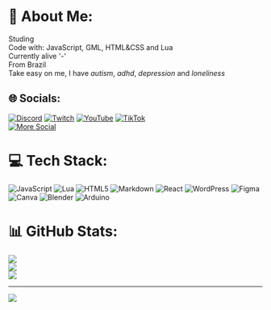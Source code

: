 # 💫 About Me:
Studing<br>Code with: JavaScript, GML, HTML&CSS and Lua<br>Currently alive '-'<br>From Brazil<br>Take easy on me, I have _autism_, _adhd_, _depression_ and _loneliness_ <br>


## 🌐 Socials:
[![Discord](https://img.shields.io/badge/Discord-%237289DA.svg?logo=discord&logoColor=white)](https://discord.gg/https://discord.gg/YYTzQUUN2U) [![Twitch](https://img.shields.io/badge/Twitch-%239146FF.svg?logo=Twitch&logoColor=white)](https://twitch.tv/TinyVirttual) [![YouTube](https://img.shields.io/badge/YouTube-%23FF0000.svg?logo=YouTube&logoColor=white)](https://youtube.com/@tinyvirtual) [![TikTok](https://img.shields.io/badge/TikTok-%23000000.svg?logo=TikTok&logoColor=white)](https://tiktok.com/@tiny.virtual) 
<br>
[![More Social](https://i.imgur.com/GvyCwgE.png)](https://guns.lol/TinyVirtual)

# 💻 Tech Stack:
![JavaScript](https://img.shields.io/badge/javascript-%23323330.svg?style=flat&logo=javascript&logoColor=%23F7DF1E) ![Lua](https://img.shields.io/badge/lua-%232C2D72.svg?style=flat&logo=lua&logoColor=white) ![HTML5](https://img.shields.io/badge/html5-%23E34F26.svg?style=flat&logo=html5&logoColor=white) ![Markdown](https://img.shields.io/badge/markdown-%23000000.svg?style=flat&logo=markdown&logoColor=white) ![React](https://img.shields.io/badge/react-%2320232a.svg?style=flat&logo=react&logoColor=%2361DAFB) ![WordPress](https://img.shields.io/badge/WordPress-%23117AC9.svg?style=flat&logo=WordPress&logoColor=white) ![Figma](https://img.shields.io/badge/figma-%23F24E1E.svg?style=flat&logo=figma&logoColor=white) ![Canva](https://img.shields.io/badge/Canva-%2300C4CC.svg?style=flat&logo=Canva&logoColor=white) ![Blender](https://img.shields.io/badge/blender-%23F5792A.svg?style=flat&logo=blender&logoColor=white) ![Arduino](https://img.shields.io/badge/-Arduino-00979D?style=flat&logo=Arduino&logoColor=white)

# 📊 GitHub Stats:
![](https://github-readme-stats.vercel.app/api?username=VitorBiliato10&theme=dark&hide_border=false&include_all_commits=false&count_private=true)<br/>
![](https://github-readme-streak-stats.herokuapp.com/?user=VitorBiliato10&theme=dark&hide_border=false)<br/>
![](https://github-readme-stats.vercel.app/api/top-langs/?username=VitorBiliato10&theme=dark&hide_border=false&include_all_commits=false&count_private=true&layout=compact)

---
[![](https://visitcount.itsvg.in/api?id=VitorBiliato10&icon=2&color=0)](https://visitcount.itsvg.in)

<!-- Proudly created with GPRM ( https://gprm.itsvg.in ) -->

